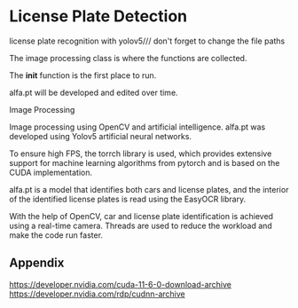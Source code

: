 # License Plate Detection

license plate recognition with yolov5///
don't forget to change the file paths

The image processing class is where the functions are collected.

The __init__ function is the first place to run.

alfa.pt will be developed and edited over time.


Image Processing

Image processing using OpenCV and artificial intelligence. alfa.pt was developed using Yolov5 artificial neural networks. 

To ensure high FPS, the torrch library is used, which provides extensive support for machine learning algorithms 
from pytorch and is based on the CUDA implementation. 

alfa.pt is a model that identifies both cars and license plates, and the interior of the identified 
license plates is read using the EasyOCR library.

With the help of OpenCV, car and license plate identification is achieved using a real-time camera.
Threads are used to reduce the workload and make the code run faster.






## Appendix

https://developer.nvidia.com/cuda-11-6-0-download-archive
https://developer.nvidia.com/rdp/cudnn-archive

  
